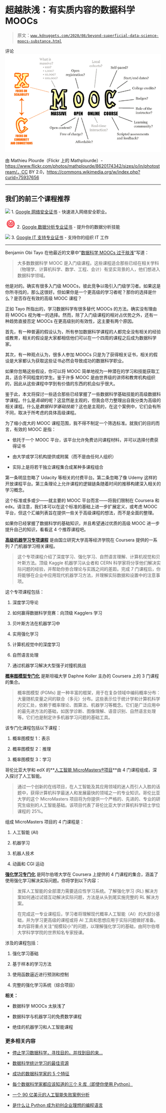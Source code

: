 # 超越肤浅：有实质内容的数据科学 MOOCs

> 原文：[`www.kdnuggets.com/2020/08/beyond-superficial-data-science-moocs-substance.html`](https://www.kdnuggets.com/2020/08/beyond-superficial-data-science-moocs-substance.html)

评论![MOOCs](img/4755e4a8468498a3e05c8086cca8f84c.png)

由 Mathieu Plourde（Flickr 上的 Mathplourde）- https://www.flickr.com/photos/mathplourde/8620174342/sizes/o/in/photostream/，CC BY 2.0，https://commons.wikimedia.org/w/index.php?curid=75937656

* * *

## 我们的前三个课程推荐

![](img/0244c01ba9267c002ef39d4907e0b8fb.png) 1\. [Google 网络安全证书](https://www.kdnuggets.com/google-cybersecurity) - 快速进入网络安全职业。

![](img/e225c49c3c91745821c8c0368bf04711.png) 2\. [Google 数据分析专业证书](https://www.kdnuggets.com/google-data-analytics) - 提升你的数据分析技能

![](img/0244c01ba9267c002ef39d4907e0b8fb.png) 3\. [Google IT 支持专业证书](https://www.kdnuggets.com/google-itsupport) - 支持你的组织 IT 工作

* * *

Benjamin Obi Tayo 在他最近的文章中"[数据科学 MOOCs 过于肤浅](https://www.kdnuggets.com/2020/07/data-science-moocs-superficial.html)"写道：

> 大多数数据科学 MOOC 是入门级课程。这些课程适合那些已经在相关学科（物理学、计算机科学、数学、工程、会计）有坚实背景的人，他们想进入数据科学领域。

他是对的。确实有很多入门级 MOOCs，彼此竞争以吸引入门级学习者。如果这是你所寻找的，那么这很好。但如果你是一个更高级的学习者呢？那你的选择是什么？是否存在有效的高级 MOOC 课程？

正如 Tayo 所指出的，学习数据科学有很多替代 MOOCs 的方法。确实没有理由将 MOOCs 视为唯一的选择。然而，除了入门级课程的相对占优势之外，还有一种趋势直接否定 MOOCs 在更高级别的有效性，这主要有两个原因。

首先，有一种普遍的假设认为，所有参加数据科学课程的人都完全没有相关的经验或教育，相关的假设是大家都相信他们可以在一个四周的课程之后成为数据科学家。

其次，有一种观点认为，很多人参加 MOOCs 只是为了获得相关证书，相关的假设是大家都认为获取这些证书必然会导致成功的数据科学职业。

如果你忽略这些假设，你可以将 MOOC 简单地视为一种潜在的学习和技能获取工具，适合不同程度的学生。鉴于许多 MOOC 是由世界级的讲师和教育机构组织的，因此从这些课程中学到有价值的东西的机会似乎很大。

鉴于此，本文将探讨一些适合那些已经掌握了一些数据科学基础技能的高级数据科学课程。什么是*高级*的呢？这显然是主观的，但我会尽力整理出自我分类为高级的相关课程。什么是*数据科学基础技能*？这也是主观的，在这个案例中，它们会有所不同，取决于所考虑的具体高级课程。

为了缩小庞大的 MOOC 课程范围，我不得不制定一个筛选标准。就我们的目的而言，有效的 MOOC 是指：

+   依托于一个 MOOC 平台，该平台允许免费访问课程材料，并可以选择付费获得证书

+   由大学或学习机构提供或附属（而不是由任何人组织）

+   实际上是将若干独立课程集合成某种多课程组合

第一条明显忽略了 Udacity 等相关的付费平台。第二条忽略了像 Udemy 这样的开放课程平台。第三条理论上允许课程的逻辑链条随着时间的推移构建深入相关的学习概念。

这个标准或多或少——就主要的 MOOC 平台而言——将我们限制在 Coursera 和 edx。请注意，我们本可以在这个标准的基础上进一步扩展定义，或考虑 MOOC 平台，但这个汇编列表旨在提供一些关于高级课程的想法，而不是全面的整理。

如果你已经掌握了数据科学的基础知识，并且希望通过优质的高级 MOOC 进一步提升自己的知识，看看这 4 个推荐课程吧。

**[高级机器学习专项课程](https://www.coursera.org/specializations/aml)** 是由国立研究大学高等经济学院在 Coursera 提供的一系列 7 门机器学习相关课程。

> 这个专项课程介绍了深度学习、强化学习、自然语言理解、计算机视觉和贝叶斯方法。顶级 Kaggle 机器学习从业者和 CERN 科学家将分享他们解决实际问题的经验，并帮助你弥合理论与实践之间的差距。完成 7 门课程后，你将能够在企业中应用现代机器学习方法，并理解实际数据和设置中的注意事项。

这个专项课程包括：

1.  深度学习导论

1.  如何赢得数据科学竞赛：向顶级 Kagglers 学习

1.  贝叶斯方法在机器学习中

1.  实用强化学习

1.  计算机视觉中的深度学习

1.  自然语言处理

1.  通过机器学习解决大型强子对撞机挑战

**[概率图模型专门化](https://www.coursera.org/specializations/probabilistic-graphical-models)** 是斯坦福大学 Daphne Koller 主办的 Coursera 上的 3 门课程的集合。

> 概率图模型 (PGMs) 是一种丰富的框架，用于在复杂领域中编码概率分布：大量随机变量之间的联合（多元）分布。这些表示位于统计学和计算机科学的交汇处，依赖于概率理论、图算法、机器学习等概念。它们是广泛应用中的最先进方法的基础，如医学诊断、图像理解、语音识别、自然语言处理等。它们也是制定许多机器学习问题的基础工具。

该专门化课程包括以下课程：

1.  概率图模型 1：表示

1.  概率图模型 2：推理

1.  概率图模型 3：学习

哥伦比亚大学和 edX 的**[人工智能 MicroMasters®项目](https://www.edx.org/micromasters/columbiax-artificial-intelligence)**由 4 门课程组成，深入探讨了人工智能。

> 通过一个创新的在线项目，在人工智能及其应用领域的迷人而引人入胜的话题中，获得计算机科学最迷人和发展最快的领域之一的专业知识。哥伦比亚大学的这个 MicroMasters 项目将为你提供一个严格的、先进的、专业的研究生级别的人工智能基础。该项目代表了哥伦比亚大学计算机科学硕士学位课程的 25%。

组成 MicroMasters 项目的 4 门课程是：

1.  人工智能 (AI)

1.  机器学习

1.  机器人技术

1.  动画和 CGI 运动

**[强化学习专门化](https://www.coursera.org/specializations/reinforcement-learning)** 是阿尔伯塔大学在 Coursera 上提供的 4 门课程的集合，涵盖了使用强化学习解决实际问题。你将学到以下内容：

> 发挥人工智能的全部潜力需要适应性学习系统。了解强化学习 (RL) 解决方案如何通过试错互动解决实际问题，方法是从头到尾实施完整的 RL 解决方案。
> 
> 在完成这一专业课程后，学习者将理解现代概率人工智能（AI）的大部分基础，并为学习更高级的课程或将 AI 工具和思想应用于实际问题做好准备。本内容将重点关注“规模较小”的问题，以理解强化学习的基础，由阿尔伯塔大学科学学院的世界知名专家授课。

涉及的课程包括：

1.  强化学习基础

1.  基于样本的学习方法

1.  使用函数逼近进行预测和控制

1.  完整的强化学习系统（综合项目）

**相关：**

+   数据科学 MOOCs 太肤浅了

+   数据科学与机器学习的免费数学课程

+   绝佳的机器学习和人工智能课程

### 更多相关内容

+   [停止学习数据科学，寻找目的，并找到目的来…](https://www.kdnuggets.com/2021/12/stop-learning-data-science-find-purpose.html)

+   [数据科学统计学习的最佳资源](https://www.kdnuggets.com/2021/12/springboard-top-resources-learn-data-science-statistics.html)

+   [成功的数据科学家的 5 个特征](https://www.kdnuggets.com/2021/12/5-characteristics-successful-data-scientist.html)

+   [每个数据科学家都应该知道的三个 R 库（即使你使用 Python）](https://www.kdnuggets.com/2021/12/three-r-libraries-every-data-scientist-know-even-python.html)

+   [一个 90 亿美元的人工智能失败案例分析](https://www.kdnuggets.com/2021/12/9b-ai-failure-examined.html)

+   [是什么让 Python 成为初创企业理想的编程语言](https://www.kdnuggets.com/2021/12/makes-python-ideal-programming-language-startups.html)
